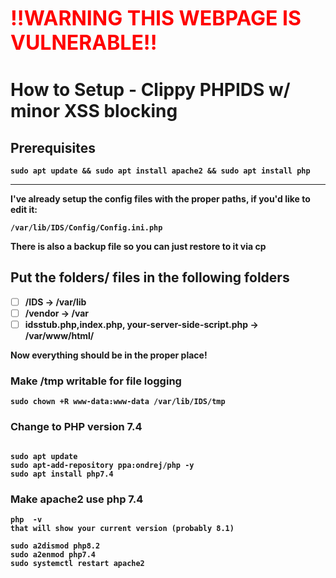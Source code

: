 <span style="color:Red"><font size=6.5><h><b> !!WARNING THIS WEBPAGE IS VULNERABLE!!</font></span>


# How to Setup - Clippy PHPIDS w/ minor XSS blocking

## Prerequisites 

```
sudo apt update && sudo apt install apache2 && sudo apt install php
```

--------------------------------------------------------------------------------------------------
I've already setup the config files with the proper paths, if you'd like to edit it:

```
/var/lib/IDS/Config/Config.ini.php
```

There is also a backup file so you can just restore to it via cp


## Put the folders/ files in the following folders

- [ ] /IDS -> /var/lib
- [ ] /vendor -> /var
- [ ] idsstub.php,index.php, your-server-side-script.php -> /var/www/html/

Now everything should be in the proper place!

### Make /tmp writable for file logging

```sudo chown +R www-data:www-data /var/lib/IDS/tmp```

### Change to  PHP version 7.4

```

sudo apt update
sudo apt-add-repository ppa:ondrej/php -y
sudo apt install php7.4

```
### Make apache2 use php 7.4

```
php  -v 
that will show your current version (probably 8.1)

sudo a2dismod php8.2
sudo a2enmod php7.4
sudo systemctl restart apache2

```
